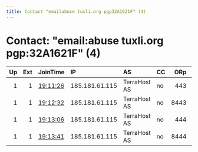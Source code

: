 ```yaml
---
title: Contact "emailabuse tuxli.org pgp32A1621F" (4)
---
```


# Contact: "email:abuse tuxli.org pgp:32A1621F" (4)

|   Up |   Ext | JoinTime                                                                                              | IP             | AS           | CC   |   ORp |   Dirp | OS    | Version   | Nickname   |   eFamMembers |
|-----:|------:|:------------------------------------------------------------------------------------------------------|:---------------|:-------------|:-----|------:|-------:|:------|:----------|:-----------|--------------:|
|    1 |     1 | [19:11:26](https://nusenu.github.io/OrNetStats/w/relay/379CF0DA31DE7E68F6871A53270BC35A15DF6F99.html) | 185.181.61.115 | TerraHost AS | no   |   443 |      0 | Linux | 0.4.7.13  | bauruine   |            89 |
|    1 |     1 | [19:12:32](https://nusenu.github.io/OrNetStats/w/relay/7A6C085A12D90C56C17A9D1A77D9D1D9B9E592D4.html) | 185.181.61.115 | TerraHost AS | no   |  8443 |      0 | Linux | 0.4.7.13  | bauruine   |            89 |
|    1 |     1 | [19:13:06](https://nusenu.github.io/OrNetStats/w/relay/E6B550BFD6A35725EFADA0DFD07511532FC18AE8.html) | 185.181.61.115 | TerraHost AS | no   |   444 |      0 | Linux | 0.4.7.13  | bauruine   |            89 |
|    1 |     1 | [19:13:41](https://nusenu.github.io/OrNetStats/w/relay/E733657848B511BA14CD8AEC9C5EA89CF50574D1.html) | 185.181.61.115 | TerraHost AS | no   |  8444 |      0 | Linux | 0.4.7.13  | bauruine   |            89 |
